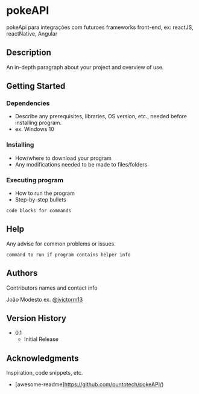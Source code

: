 # pokeAPI

pokeApi para integrações com futuroes frameworks front-end, ex: reactJS, reactNative, Angular
## Description

An in-depth paragraph about your project and overview of use.

## Getting Started

### Dependencies

- Describe any prerequisites, libraries, OS version, etc., needed before installing program.
- ex. Windows 10

### Installing

- How/where to download your program
- Any modifications needed to be made to files/folders

### Executing program

- How to run the program
- Step-by-step bullets

```
code blocks for commands
```

## Help

Any advise for common problems or issues.

```
command to run if program contains helper info
```

## Authors

Contributors names and contact info

João Modesto
ex. [@jvictorm13](https://twitter.com/jvictorm13)

## Version History


- 0.1
  - Initial Release


## Acknowledgments

Inspiration, code snippets, etc.

- [awesome-readme]https://github.com/puntotech/pokeAPI/)
